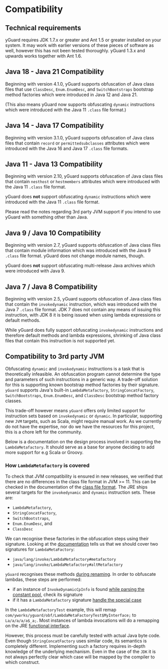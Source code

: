# Compatibility

## Technical requirements

yGuard requires JDK 1.7.x or greater and Ant 1.5 or greater installed on your system. It may work with earlier versions of these pieces of software as well, however this has not been tested thoroughly. yGuard 1.3.x and upwards works together with Ant 1.6.

## Java 18 - Java 21 Compatibility

Beginning with version 4.1.0, yGuard supports obfuscation of Java class files that use `ClassDesc`, `Enum.EnumDesc`, and `SwitchBootstraps` bootstrap method factories which were introduced in Java 12 and Java 21.

(This also means yGuard now supports obfuscating `dynamic` instructions which were introduced with the Java 11 `.class` file format.)

## Java 14 - Java 17 Compatibility

Beginning with version 3.1.0, yGuard supports obfuscation of Java class files that contain `record` or `permittedsubclasses` attributes which were introduced with the Java 16 and Java 17 `.class` file formats.

## Java 11 - Java 13 Compatibility

Beginning with version 2.10, yGuard supports obfuscation of Java class files that contain `nesthost` or `hestmembers` attributes which were introduced with the Java 11 `.class` file format.

yGuard does **not** support obfuscating `dynamic` instructions which were introduced with the Java 11 `.class` file format.

Please read the notes regarding 3rd party JVM support if you intend to use yGuard with something other than Java.

## Java 9 / Java 10 Compatibility

Beginning with version 2.7, yGuard supports obfuscation of Java class files that contain module information which was introduced with the Java 9 `.class` file format. yGuard does not change module names, though.

yGuard does **not** support obfuscating multi-release Java archives which were introduced with Java 9.

## Java 7 / Java 8 Compatibility

Beginning with version 2.5, yGuard supports obfuscation of Java class files that contain the `invokedynamic` instruction, which was introduced with the Java 7 `.class` file format. JDK 7 does not contain any means of issuing this instruction, with JDK 8 it is being issued when using lambda expressions or default methods.

While yGuard does fully support obfuscating `invokedynamic` instructions and therefore default methods and lambda expressions, shrinking of Java class files that contain this instruction is not supported yet.

## Compatibility to 3rd party JVM

Obfuscating `dynamic` and `invokedynamic` instructions is a task that is theoretically infeasible. An obfuscation program cannot determine the type and parameters of such instructions in a generic way.
A trade-off solution for this is supporting known bootstrap method factories by their signature. 
`yGuard` supports Java's built-in `LambdaMetafactory`, `StringConcatFactory`, `SwitchBootstraps`, `Enum.EnumDesc`, and `ClassDesc` bootstrap method factory classes. 

This trade-off however means `yGuard` offers only limited support for instruction sets based on `invokedynamic` or `dynamic`.
In particular, supporting new `JVM` targets, such as Scala, might require manual work.
As we currently do not have the expertise, nor do we have the resources for this project, this is a chore left for the community.

Below is a documentation on the design process involved in supporting the `LambdaMetafactory`. It should serve as a base for anyone deciding to add more support for e.g Scala or Groovy.

### How `LambdaMetafactory` is covered

To check that JVM compatibility is ensured in new releases, we verified that there are no differences in the class file format in JVM >= 11.
This can be checked in the documentation of the [class file format](https://docs.oracle.com/javase/specs/jvms/se13/html/jvms-4.html).
The JRE ships several targets for the `invokedynamic` and `dynamic` instruction sets. These are:

- `LambdaMetafactory`,
- `StringConcatFactory`,
- `SwitchBootstraps`,
- `Enum.EnumDesc`, and
- `ClassDesc`

We can recognise these factories in the obfuscation steps using their signature. 
Looking at the [documentation](https://docs.oracle.com/en/java/javase/21/docs/api/java.base/java/lang/invoke/LambdaMetafactory.html) tells us that we should cover two signatures for `LambdaMetaFactory`:

- `java/lang/invoke/LambdaMetafactory#metafactory`
- `java/lang/invoke/LambdaMetafactory#altMetafactory`

`yGuard` recognises these methods [during renaming](https://github.com/yWorks/yGuard/blob/master/retroguard/src/main/java/com/yworks/yguard/obf/classfile/ClassFile.java#L1189).
In order to obfuscate lambdas, these steps are performed:

- if an instance of `InvokeDynamicCpInfo` is found [while parsing the constant pool](https://github.com/yWorks/yGuard/blob/master/retroguard/src/main/java/com/yworks/yguard/obf/classfile/ClassFile.java#L1041), check its signature
- if it has a `LambdaMetafactory` signature [handle the special case](https://github.com/yWorks/yGuard/blob/master/retroguard/src/main/java/com/yworks/yguard/obf/classfile/ClassFile.java#L1046)

In the `LambdaMetafactoryTest` example, this will remap `com/yworks/yguard/obf/LambdaMetaFactoryTest$MyInterface;` to `La/a/a/a/a$_a;`. Most instances of lambda invocations will do a remapping on the JRE [functional interface](https://docs.oracle.com/en/java/javase/13/docs/api/java.base/java/util/function/package-summary.html).

However, this process must be carefully tested with actual Java byte code. Even though `StringConcatFactory` uses similar code, its semantics is completely different.
Implementing such a factory requires in-depth knowledge of the underlying mechanism. Even in the case of the `JDK` it is not always perfectly clear which case will be mapped by the compiler to which construct.
